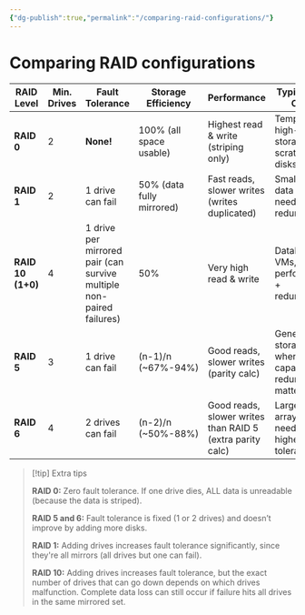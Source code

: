 ```yaml
---
{"dg-publish":true,"permalink":"/comparing-raid-configurations/"}
---
```


# Comparing RAID configurations

| **RAID Level**    | **Min. Drives** | **Fault Tolerance**                                                  | **Storage Efficiency**    | **Performance**                                           | **Typical Use Case**                                 |
| ----------------- | --------------- | -------------------------------------------------------------------- | ------------------------- | --------------------------------------------------------- | ---------------------------------------------------- |
| **RAID 0**        | 2               | **None!**                                                            | 100% (all space usable)   | Highest read & write (striping only)                      | Temporary high-speed storage, scratch disks          |
| **RAID 1**        | 2               | 1 drive can fail                                                     | 50% (data fully mirrored) | Fast reads, slower writes (writes duplicated)             | Small critical data sets needing redundancy          |
| **RAID 10 (1+0)** | 4               | 1 drive per mirrored pair (can survive multiple non-paired failures) | 50%                       | Very high read & write                                    | Databases, VMs, performance + redundancy             |
| **RAID 5**        | 3               | 1 drive can fail                                                     | (n-1)/n (\~67%-94%)       | Good reads, slower writes (parity calc)                   | General storage where capacity and redundancy matter |
| **RAID 6**        | 4               | 2 drives can fail                                                    | (n-2)/n (\~50%-88%)       | Good reads, slower writes than RAID 5 (extra parity calc) | Larger arrays needing higher fault tolerance         |

> [!tip] Extra tips
> 
> **RAID 0:** Zero fault tolerance. If one drive dies, ALL data is unreadable (because the data is striped).
> 
> **RAID 5 and 6:** Fault tolerance is fixed (1 or 2 drives) and doesn’t improve by adding more disks.
> 
> **RAID 1:** Adding drives increases fault tolerance significantly, since they're all mirrors (all drives but one can fail).
> 
> **RAID 10:** Adding drives increases fault tolerance, but the exact number of drives that can go down depends on which drives malfunction. Complete data loss can still occur if failure hits all drives in the same mirrored set.
